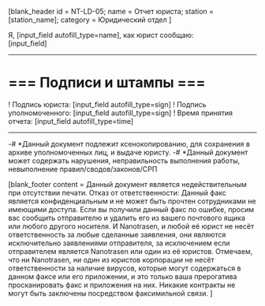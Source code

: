 [blank_header
id = NT-LD-05;
name = Отчет юриста;
station = [station_name];
category = Юридический отдел
]


Я, [input_field autofill_type=name], как юрист сообщаю:<br>
[input_field]

---

# === Подписи и штампы ===

! Подпись юриста: [input_field autofill_type=sign]
! Подпись уполномоченного: [input_field autofill_type=sign]
! Время принятия отчета: [input_field autofill_type=time]

---

-# *Данный документ подлежит ксенокопированию, для сохранения в архиве уполномоченных лиц, и выдаче юристу.
-# *Данный документ может содержать нарушения, неправильность выполнения работы, невыполнение правил/сводов/законов/СРП

[blank_footer
content = Данный документ является недействительным при отсутствии печати.
Отказ от ответственности: Данный факс является конфиденциальным и не может быть прочтен сотрудниками не имеющими доступа. Если вы получили данный факс по ошибке, просим вас сообщить отправителю и удалить его из вашего почтового ящика или любого другого носителя. И Nanotrasen, и любой её юрист не несёт ответственность за любые сделанные заявления, они являются исключительно заявлениями отправителя, за исключением если отправителем является Nanotrasen или один из её юристов. Отмечаем, что ни Nanotrasen, ни один из юристов корпорации не несёт ответственности за наличие вирусов, которые могут содержаться в данном факсе или его приложении, и это только ваша прерогатива просканировать факс и приложения на них. Никакие контракты не могут быть заключены посредством факсимильной связи.
]
